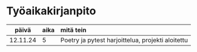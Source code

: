 # Työaikakirjanpito

| päivä | aika | mitä tein  |
| :----:|:-----| :-----|
| 12.11.24 | 5    | Poetry ja pytest harjoittelua, projekti aloitettu |
